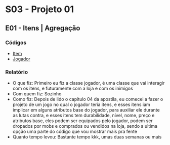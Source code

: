 # S03 - Projeto 01

## E01 - Itens | Agregação

### Códigos

- [Item](../../RPG/itens/Item.java)
- [Jogador](../../RPG/jogadores/Jogador.java)

### **Relatório**

- O que fiz: Primeiro eu fiz a classe jogador, é uma classe que vai interagir com os itens, e futuramente com a loja e com os inimigos
- Com quem fiz: Sozinho
- Como fiz: Depois de lido o capítulo 04 da apostila, eu comecei a fazer o projeto de um jogo no qual o jogador teria itens, e esses itens iam implicar em alguns atributos base do jogador, para auxiliar ele durante as lutas contra, e esses itens tem durabilidade, nível, nome, preço e atributos base, eles podem ser equipados pelo jogador, podem ser dropados por mobs e comprados ou vendidos na loja,  sendo a ultima opção uma parte do código que vou mostrar mais pra fente
- Quanto tempo levou: Bastante tempo kkk, umas duas semanas ou mais
